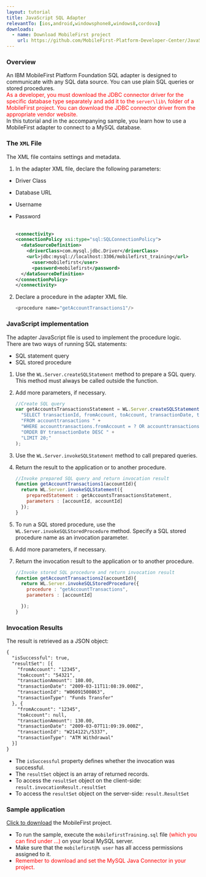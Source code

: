 ```yaml
---
layout: tutorial
title: JavaScript SQL Adapter
relevantTo: [ios,android,windowsphone8,windows8,cordova]
downloads:
  - name: Download MobileFirst project
    url: https://github.com/MobileFirst-Platform-Developer-Center/JavaScriptAdapters
---
```


### Overview
An IBM MobileFirst Platform Foundation SQL adapter is designed to communicate with any SQL data source. You can use plain SQL queries or stored procedures.  
<span style="color:red"> As a developer, you must download the JDBC connector driver for the specific database type separately and add it to the `server\lib\` folder of a MobileFirst project. You can download the JDBC connector driver from the appropriate vendor website.</span>  
In this tutorial and in the accompanying sample, you learn how to use a MobileFirst adapter to connect to a MySQL database.


### The `XML` File
The XML file contains settings and metadata.

1. In the adapter XML file, declare the following parameters:
 * Driver Class
 * Database URL
 * Username
 * Password<br/><br/>

    ```xml
    <connectivity>
    <connectionPolicy xsi:type="sql:SQLConnectionPolicy">        
      <dataSourceDefinition>
        <driverClass>com.mysql.jdbc.Driver</driverClass>
        <url>jdbc:mysql://localhost:3306/mobilefirst_training</url>
          <user>mobilefirst</user>
          <password>mobilefirst</password>
      </dataSourceDefinition>
    </connectionPolicy>
    </connectivity>
    ```

2. Declare a procedure in the adapter XML file.

    ```js
    <procedure name="getAccountTransactions1"/>
    ```

### JavaScript implementation
The adapter JavaScript file is used to implement the procedure logic.  
There are two ways of running SQL statements:

* SQL statement query
* SQL stored procedure

1. Use the `WL.Server.createSQLStatement` method to prepare a SQL query. This method must always be called outside the function.
2. Add more parameters, if necessary.

    ```js
    //Create SQL query
    var getAccountsTransactionsStatement = WL.Server.createSQLStatement(
      "SELECT transactionId, fromAccount, toAccount, transactionDate, transactionAmount, transactionType " +
      "FROM accounttransactions " +
      "WHERE accounttransactions.fromAccount = ? OR accounttransactions.toAccount = ? " +
      "ORDER BY transactionDate DESC " +
      "LIMIT 20;"
    );
    ```
3. Use the `WL.Server.invokeSQLStatement` method to call prepared queries.
4. Return the result to the application or to another procedure.

    ```js
    //Invoke prepared SQL query and return invocation result   
    function getAccountTransactions1(accountId){
      return WL.Server.invokeSQLStatement({
        preparedStatement : getAccountsTransactionsStatement,
        parameters : [accountId, accountId]
      });
    }
    ```
5. To run a SQL stored procedure, use the `WL.Server.invokeSQLStoredProcedure` method. Specify a SQL stored procedure name as an invocation parameter.
6. Add more parameters, if necessary.
7. Return the invocation result to the application or to another procedure.

    ```js
    //Invoke stored SQL procedure and return invocation result
    function getAccountTransactions2(accountId){
      return WL.Server.invokeSQLStoredProcedure({
        procedure : "getAccountTransactions",
        parameters : [accountId]

      });
    }
    ```

### Invocation Results
The result is retrieved as a JSON object:

```XML
{
  "isSuccessful": true,
  "resultSet": [{
    "fromAccount": "12345",
    "toAccount": "54321",
    "transactionAmount": 180.00,
    "transactionDate": "2009-03-11T11:08:39.000Z",
    "transactionId": "W06091500863",
    "transactionType": "Funds Transfer"
  }, {
    "fromAccount": "12345",
    "toAccount": null,
    "transactionAmount": 130.00,
    "transactionDate": "2009-03-07T11:09:39.000Z",
    "transactionId": "W214122\/5337",
    "transactionType": "ATM Withdrawal"
  }]
}
```
* The `isSuccessful` property defines whether the invocation was successful.
* The `resultSet` object is an array of returned records.
 * To access the `resultSet` object on the client-side: `result.invocationResult.resultSet`
 * To access the `resultSet` object on the server-side: `result.ResultSet`

### Sample application
[Click to download](https://github.com/MobileFirst-Platform-Developer-Center/JavaScriptAdapters) the MobileFirst project.  

* To run the sample, execute the `mobilefirstTraining.sql` file <span style="color:red">(which you can find under ...)</span> on your local MySQL server.
* Make sure that the `mobilefirst@% user` has all access permissions assigned to it.
* <span style="color:red"> Remember to download and set the MySQL Java Connector in your project.</span>
